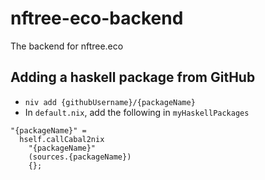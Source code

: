 # nftree-eco-backend

The backend for nftree.eco

## Adding a haskell package from GitHub

- `niv add {githubUsername}/{packageName}`
- In `default.nix`, add the following in `myHaskellPackages`
```
"{packageName}" =
  hself.callCabal2nix
    "{packageName}"
    (sources.{packageName})
    {};
```
